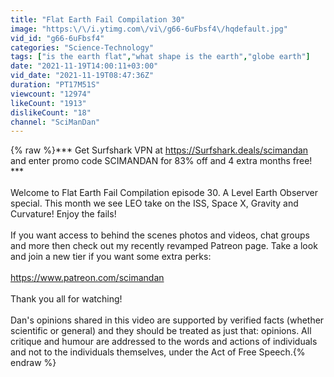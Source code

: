 ```yaml
---
title: "Flat Earth Fail Compilation 30"
image: "https:\/\/i.ytimg.com\/vi\/g66-6uFbsf4\/hqdefault.jpg"
vid_id: "g66-6uFbsf4"
categories: "Science-Technology"
tags: ["is the earth flat","what shape is the earth","globe earth"]
date: "2021-11-19T14:00:11+03:00"
vid_date: "2021-11-19T08:47:36Z"
duration: "PT17M51S"
viewcount: "12974"
likeCount: "1913"
dislikeCount: "18"
channel: "SciManDan"
---
```

{% raw %}*** Get Surfshark VPN at <a rel="nofollow" target="blank" href="https://Surfshark.deals/scimandan">https://Surfshark.deals/scimandan</a> and enter promo code SCIMANDAN for 83% off and 4 extra months free! ***<br /><br />Welcome to Flat Earth Fail Compilation episode 30.  A Level Earth Observer special. This month we see LEO take on the ISS, Space X, Gravity and Curvature! Enjoy the fails!<br /><br />If you want access to behind the scenes photos and videos, chat groups and more then check out my recently revamped Patreon page.  Take a look and join a new tier if you want some extra perks: <br /><br /><a rel="nofollow" target="blank" href="https://www.patreon.com/scimandan">https://www.patreon.com/scimandan</a><br /><br />Thank you all for watching!<br /><br />Dan's opinions shared in this video are supported by verified facts (whether scientific or general) and they should be treated as just that: opinions. All critique and humour are addressed to the words and actions of individuals and not to the individuals themselves, under the Act of Free Speech.{% endraw %}
